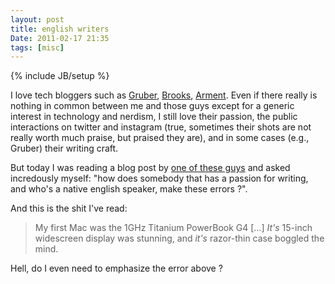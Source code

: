 ```yaml
---
layout: post
title: english writers
Date: 2011-02-17 21:35
tags: [misc]
---
```

{% include JB/setup %} 

I love tech bloggers such as [Gruber](http://daringfireball.net/),
[Brooks](http://brooksreview.net/), [Arment](http:/marco.org/). Even if there
really is nothing in common between me and those guys except for a generic
interest in technology and nerdism, I still love their passion, the public
interactions on twitter and instagram (true, sometimes their shots are not
really worth much praise, but praised they are), and in some cases (e.g.,
Gruber) their writing craft.

But today I was reading a blog post by [one of these guys](http://forkbombr.net/revolution-then-evolution/) and asked incredously
myself: "how does somebody that has a passion for writing, and who's a native
english speaker, make these errors ?".

And this is the shit I've read:

> My first Mac was the 1GHz Titanium PowerBook G4 […] _It's_ 15-inch widescreen display was stunning, and _it's_ razor-thin case boggled the mind.

Hell, do I even need to emphasize the error above ?
